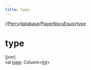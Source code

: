 ```yaml
---
title: type
---
```

//[Perry](../../../index.html)/[database](../index.html)/[PlayerNpcsEquip](index.html)/[type](type.html)



# type



[jvm]\
val [type](type.html): Column&lt;[Int](https://kotlinlang.org/api/latest/jvm/stdlib/kotlin/-int/index.html)&gt;




